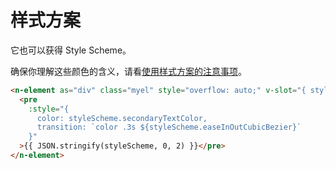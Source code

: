 # 样式方案
它也可以获得 Style Scheme。

确保你理解这些颜色的含义，请看[使用样式方案的注意事项](../doc/n-theme#style-scheme)。
```html
<n-element as="div" class="myel" style="overflow: auto;" v-slot="{ styleScheme }">
  <pre
    :style="{
      color: styleScheme.secondaryTextColor,
      transition: `color .3s ${styleScheme.easeInOutCubicBezier}`
    }"
  >{{ JSON.stringify(styleScheme, 0, 2) }}</pre>
</n-element>
```
